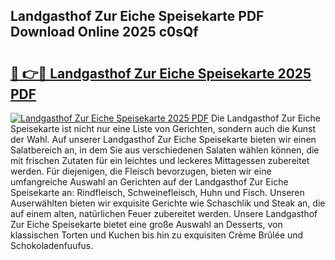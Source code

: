 ## Landgasthof Zur Eiche Speisekarte PDF Download Online 2025 c0sQf

# <h2><a href="http://gcd3eet.nevu.top/?p=Landgasthof+Zur+Eiche+Speisekarte">🔗 👉🔴 Landgasthof Zur Eiche Speisekarte 2025 PDF</a></h2>

[![Landgasthof Zur Eiche Speisekarte 2025 PDF](https://i.imgur.com/dBaPXMq.png)](http://gcd3eet.nevu.top/?p=Landgasthof+Zur+Eiche+Speisekarte)
Die Landgasthof Zur Eiche Speisekarte ist nicht nur eine Liste von Gerichten, sondern auch die Kunst der Wahl. Auf unserer Landgasthof Zur Eiche Speisekarte bieten wir einen Salatbereich an, in dem Sie aus verschiedenen Salaten wählen können, die mit frischen Zutaten für ein leichtes und leckeres Mittagessen zubereitet werden. Für diejenigen, die Fleisch bevorzugen, bieten wir eine umfangreiche Auswahl an Gerichten auf der Landgasthof Zur Eiche Speisekarte an: Rindfleisch, Schweinefleisch, Huhn und Fisch. Unseren Auserwählten bieten wir exquisite Gerichte wie Schaschlik und Steak an, die auf einem alten, natürlichen Feuer zubereitet werden. Unsere Landgasthof Zur Eiche Speisekarte bietet eine große Auswahl an Desserts, von klassischen Torten und Kuchen bis hin zu exquisiten Crème Brûlée und Schokoladenfuufus.
